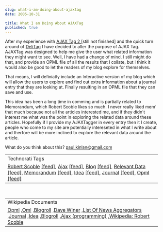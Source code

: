 ```yaml
---
slug: what-i-am-doing-about-ajaxtag
date: 2005-10-31
 
title: What I am Doing About AJAXTag
published: true
---
```

After my experience with <a href="http://www.kinlan.co.uk/AjaxExperiments/AjaxTag2">AJAX Tag 2 </a>[still not finished] and the quick turn around of <a href="http://www.kinlan.co.uk/AjaxExperiments/DeliTag">DeliTag</a> I have decided to alter the purpose of AJAX Tag.  AJAXTag was designed to help me give the user what related information they might want to see.  Well, I have had a change of mind.  I still might do that, and provide an OPML file of all the results that I collate, but I think it would also be good to let the readers of my blog explore for themselves.  <p />That means, I will definiatly include an Interactive version of my blog which will allow the users to explore and find out extra information about a journal entry that they are looking at.  Finally resulting in an OPML file that they can save and use.<p />This idea has been a long time in comming and is partially related to Memorandum, which Robert Scoble likes so much.  I never really liked mem' that much because not all the articles interested me, and if they didn't interest me what was the point in exploring the related data around these articles.  Hopefully if I provide my AJAXTagger in every entry then it I create, people who come to my site are potentially intereseted in what I write about and therfore will be more inclined to explore the relevant data around the article.<p />What do you think about this?  <a href="mailto:%20paul.kinlan@gmail.com">paul.kinlan@gmail.com</a><p /><table class="TechnoratiHead TagHeader">
<tr><td>Technorati Tags</td></tr>
<tr class="Technorati"><td>
<a href="https://paul.kinlan.me/tags/Robert%20Scoble" class="Tag" rel="tag">Robert Scoble</a> <a href="http://feeds.technorati.com/feed/posts/tag/Robert%20Scoble" class="Tag">[feed]</a>, <a href="https://paul.kinlan.me/tags/Ajax" class="Tag" rel="tag">Ajax</a> <a href="http://feeds.technorati.com/feed/posts/tag/Ajax" class="Tag">[feed]</a>, <a href="https://paul.kinlan.me/tags/Blog" class="Tag" rel="tag">Blog</a> <a href="http://feeds.technorati.com/feed/posts/tag/Blog" class="Tag">[feed]</a>, <a href="https://paul.kinlan.me/tags/Relevant%20Data" class="Tag" rel="tag">Relevant Data</a> <a href="http://feeds.technorati.com/feed/posts/tag/Relevant%20Data" class="Tag">[feed]</a>, <a href="https://paul.kinlan.me/tags/Memorandum" class="Tag" rel="tag">Memorandum</a> <a href="http://feeds.technorati.com/feed/posts/tag/Memorandum" class="Tag">[feed]</a>, <a href="https://paul.kinlan.me/tags/Idea" class="Tag" rel="tag">Idea</a> <a href="http://feeds.technorati.com/feed/posts/tag/Idea" class="Tag">[feed]</a>, <a href="https://paul.kinlan.me/tags/Journal" class="Tag" rel="tag">Journal</a> <a href="http://feeds.technorati.com/feed/posts/tag/Journal" class="Tag">[feed]</a>, <a href="https://paul.kinlan.me/tags/Opml" class="Tag" rel="tag">Opml</a> <a href="http://feeds.technorati.com/feed/posts/tag/Opml" class="Tag">[feed]</a>
</td></tr>
</table><br /><table class="TechnoratiHead TagHeader">
<tr><td>Wikipedia Documents</td></tr>
<tr class="Technorati"><td>
<a href="http://en.wikipedia.org/wiki/OPML">Opml</a> ,<a href="http://en.wikipedia.org/wiki/OML">Oml</a> ,<a href="http://en.wikipedia.org/wiki/Blogroll">Blogroll</a> ,<a href="http://en.wikipedia.org/wiki/Dave_Winer">Dave Winer</a> ,<a href="http://en.wikipedia.org/wiki/List_of_news_aggregators">List Of News Aggregators</a> ,<a href="http://en.wikipedia.org/wiki/Journal">Journal</a> ,<a href="http://en.wikipedia.org/wiki/Idea">Idea</a> ,<a href="http://en.wikipedia.org/wiki/Blogroll">Blogroll</a> ,<a href="http://en.wikipedia.org/wiki/Ajax_(programming)">Ajax (programming)</a> ,<a href="http://en.wikipedia.org/wiki/Robert_Scoble">Wikipedia: Robert Scoble</a>
</td></tr>
</table><div class="blogger-post-footer"><img class="posterous_download_image" src="https://blogger.googleusercontent.com/tracker/8109338-113079912124781892?l=www.kinlan.co.uk%2Findex.html" height="1" alt="" width="1" /></div>

